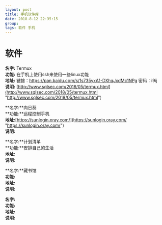 ```yaml
---
layout: post  
title: 手机软件库  
date: 2018-8-12 22:35:15  
group:   
tags: 软件 手机 
---
```

# 软件 #  
**名字:** Termux  
**功能:** 在手机上使用ssh来使用一些linux功能  
**地址:** 链接：https://pan.baidu.com/s/1s735yxA1-DXhqJxdMc1NPg 密码：i9ij      
**说明:** [http://www.sqlsec.com/2018/05/termux.html](http://www.sqlsec.com/2018/05/termux.html "http://www.sqlsec.com/2018/05/termux.html")  

**名字:**向日葵  
**功能:**远程控制手机  
**地址:**[https://sunlogin.oray.com/](https://sunlogin.oray.com/ "https://sunlogin.oray.com/")  
**说明:**  

**名字:**计划清单  
**功能:**安排自己的生活  
**地址:**  
**说明:**  

**名字:**藏书馆  
**功能:**  
**地址:**  
**说明:**  

**名字:**  
**功能:**  
**地址:**  
**说明:**  